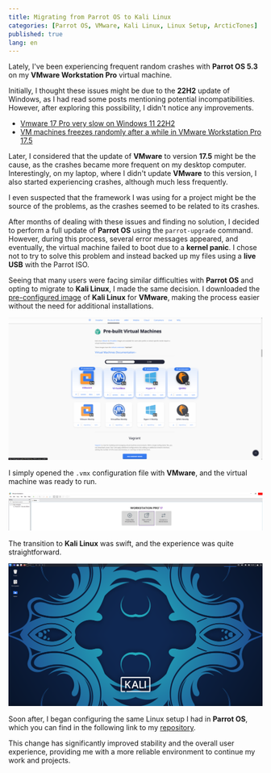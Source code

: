 ```yaml
---
title: Migrating from Parrot OS to Kali Linux
categories: [Parrot OS, VMware, Kali Linux, Linux Setup, ArcticTones]
published: true
lang: en
---
```


Lately, I've been experiencing frequent random crashes with __Parrot OS 5.3__ on my __VMware Workstation Pro__ virtual machine.

Initially, I thought these issues might be due to the __22H2__ update of Windows, as I had read some posts mentioning potential incompatibilities. However, after exploring this possibility, I didn't notice any improvements.

* [Vmware 17 Pro very slow on Windows 11 22H2](https://communities.vmware.com/t5/VMware-Workstation-Pro/Vmware-17-Pro-very-slow-on-Windows-11-22H2/td-p/2946164)
* [VM machines freezes randomly after a while in VMware Workstation Pro 17.5](https://www.reddit.com/r/vmware/comments/17fc6t9/vm_machines_freezes_randomly_after_a_while_in/)

Later, I considered that the update of __VMware__ to version __17.5__ might be the cause, as the crashes became more frequent on my desktop computer. Interestingly, on my laptop, where I didn't update __VMware__ to this version, I also started experiencing crashes, although much less frequently.

I even suspected that the framework I was using for a project might be the source of the problems, as the crashes seemed to be related to its crashes.

After months of dealing with these issues and finding no solution, I decided to perform a full update of __Parrot OS__ using the `parrot-upgrade` command. However, during this process, several error messages appeared, and eventually, the virtual machine failed to boot due to a __kernel panic__. I chose not to try to solve this problem and instead backed up my files using a __live USB__ with the Parrot ISO.

Seeing that many users were facing similar difficulties with __Parrot OS__ and opting to migrate to __Kali Linux__, I made the same decision. I downloaded the [pre-configured image](https://www.kali.org/get-kali/#kali-virtual-machines) of __Kali Linux__ for __VMware__, making the process easier without the need for additional installations.

![](https://raw.githubusercontent.com/MateoNitro550/MateoNitro550.github.io/master/assets/2024-01-09-Migrando-de-Parrot-OS-a-Kali-Linux/1.png)

I simply opened the `.vmx` configuration file with __VMware__, and the virtual machine was ready to run.

![](https://raw.githubusercontent.com/MateoNitro550/MateoNitro550.github.io/master/assets/2024-01-09-Migrando-de-Parrot-OS-a-Kali-Linux/2.png)

The transition to __Kali Linux__ was swift, and the experience was quite straightforward.

![](https://raw.githubusercontent.com/MateoNitro550/MateoNitro550.github.io/master/assets/2024-01-09-Migrando-de-Parrot-OS-a-Kali-Linux/3.png)

Soon after, I began configuring the same Linux setup I had in __Parrot OS__, which you can find in the following link to my [repository](https://github.com/MateoNitro550/ArcticTones).

This change has significantly improved stability and the overall user experience, providing me with a more reliable environment to continue my work and projects.
